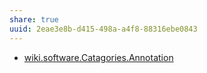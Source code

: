 ```yaml
---
share: true
uuid: 2eae3e8b-d415-498a-a4f8-88316ebe0843
---
```

* [wiki.software.Catagories.Annotation](/undefined)

